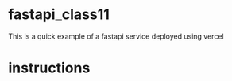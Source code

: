 # fastapi_class11
This is a quick example of a fastapi service deployed using vercel

# instructions
